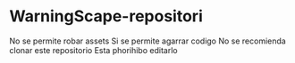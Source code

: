 # WarningScape-repositori
No se permite robar assets
Si se permite agarrar codigo
No se recomienda clonar este repositorio
Esta phorihibo editarlo